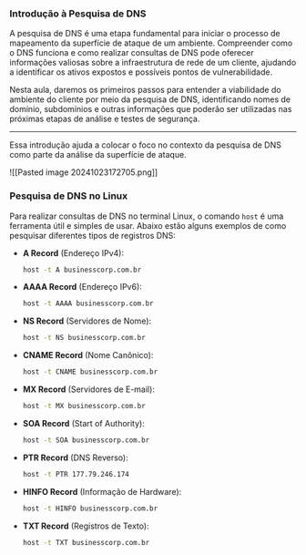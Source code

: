 ### Introdução à Pesquisa de DNS

A pesquisa de DNS é uma etapa fundamental para iniciar o processo de mapeamento da superfície de ataque de um ambiente. Compreender como o DNS funciona e como realizar consultas de DNS pode oferecer informações valiosas sobre a infraestrutura de rede de um cliente, ajudando a identificar os ativos expostos e possíveis pontos de vulnerabilidade.

Nesta aula, daremos os primeiros passos para entender a viabilidade do ambiente do cliente por meio da pesquisa de DNS, identificando nomes de domínio, subdomínios e outras informações que poderão ser utilizadas nas próximas etapas de análise e testes de segurança.

---

Essa introdução ajuda a colocar o foco no contexto da pesquisa de DNS como parte da análise da superfície de ataque.

![[Pasted image 20241023172705.png]]
### Pesquisa de DNS no Linux

Para realizar consultas de DNS no terminal Linux, o comando `host` é uma ferramenta útil e simples de usar. Abaixo estão alguns exemplos de como pesquisar diferentes tipos de registros DNS:

- **A Record** (Endereço IPv4):
  ```bash
  host -t A businesscorp.com.br
  ```

- **AAAA Record** (Endereço IPv6):
  ```bash
  host -t AAAA businesscorp.com.br
  ```

- **NS Record** (Servidores de Nome):
  ```bash
  host -t NS businesscorp.com.br
  ```

- **CNAME Record** (Nome Canônico):
  ```bash
  host -t CNAME businesscorp.com.br
  ```

- **MX Record** (Servidores de E-mail):
  ```bash
  host -t MX businesscorp.com.br
  ```

- **SOA Record** (Start of Authority):
  ```bash
  host -t SOA businesscorp.com.br
  ```

- **PTR Record** (DNS Reverso):
  ```bash
  host -t PTR 177.79.246.174
  ```

- **HINFO Record** (Informação de Hardware):
  ```bash
  host -t HINFO businesscorp.com.br
  ```

- **TXT Record** (Registros de Texto):
  ```bash
  host -t TXT businesscorp.com.br
  ```


